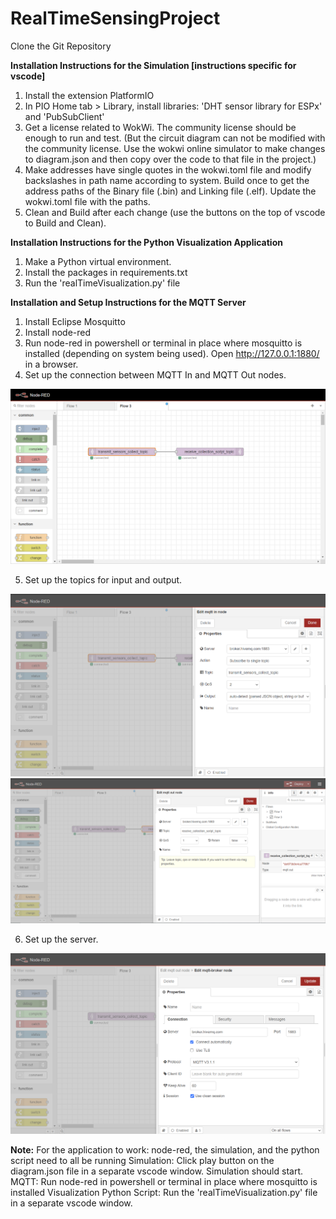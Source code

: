 # RealTimeSensingProject

Clone the Git Repository

**Installation Instructions for the Simulation [instructions specific for vscode]**
1. Install the extension PlatformIO
2. In PIO Home tab > Library, install libraries: 'DHT sensor library for ESPx' and 'PubSubClient'
3. Get a license related to WokWi. The community license should be enough to run and test. (But the circuit diagram can not be modified with the community license.
   Use the wokwi online simulator to make changes to diagram.json and then copy over the code to that file in the project.)
5. Make addresses have single quotes in the wokwi.toml file and modify backslashes in path name according to system.
   Build once to get the address paths of the Binary file (.bin) and Linking file (.elf). Update the wokwi.toml file with the paths.
6. Clean and Build after each change (use the buttons on the top of vscode to Build and Clean).

**Installation Instructions for the Python Visualization Application**
1. Make a Python virtual environment.
2. Install the packages in requirements.txt
3. Run the 'realTimeVisualization.py' file

**Installation and Setup Instructions for the MQTT Server**
1. Install Eclipse Mosquitto
2. Install node-red
3. Run node-red in powershell or terminal in place where mosquitto is installed (depending on system being used). Open http://127.0.0.1:1880/ in a browser.
4. Set up the connection between MQTT In and MQTT Out nodes.

![alt text](https://github.com/mehitaachuthan/RealTimeSensing/blob/main/img/mqtt_diagram.PNG?raw=true)

5. Set up the topics for input and output.

![alt text](https://github.com/mehitaachuthan/RealTimeSensing/blob/main/img/mqtt_in_topic.PNG?raw=true)
![alt text](https://github.com/mehitaachuthan/RealTimeSensing/blob/main/img/mqtt_out_topic.PNG?raw=true)

6. Set up the server.

![alt text](https://github.com/mehitaachuthan/RealTimeSensing/blob/main/img/mqtt_server_setup.PNG?raw=true)

**Note:** For the application to work: node-red, the simulation, and the python script need to all be running
Simulation: Click play button on the diagram.json file in a separate vscode window. Simulation should start.
MQTT: Run node-red in powershell or terminal in place where mosquitto is installed
Visualization Python Script: Run the 'realTimeVisualization.py' file in a separate vscode window.
